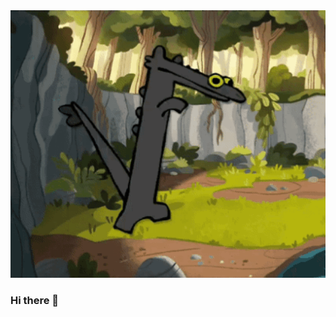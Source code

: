 <div id="header" align="center">
  <img src="https://github.com/Goncalini/Goncalini/blob/main/toothless.gif" width=1000/> </div>


### Hi there 👋

<!--
**Goncalini/Goncalini** is a ✨ _special_ ✨ repository because its `README.md` (this file) appears on your GitHub profile.

Here are some ideas to get you started:

- 🔭 I’m currently working on ...
- 🌱 I’m currently learning ...
- 👯 I’m looking to collaborate on ...
- 🤔 I’m looking for help with ...
- 💬 Ask me about ...
- 📫 How to reach me: ...
- 😄 Pronouns: ...
- ⚡ Fun fact: ...
-->
